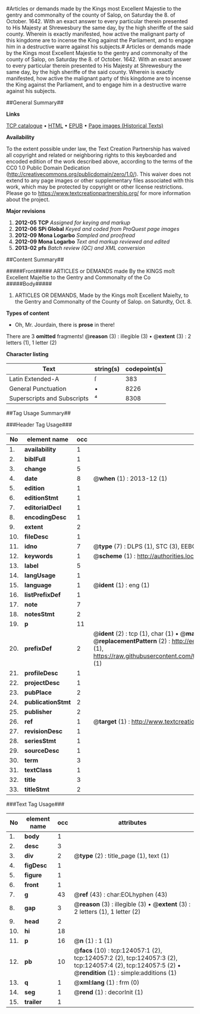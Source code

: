 #Articles or demands made by the Kings most Excellent Majestie to the gentry and commonalty of the county of Salop, on Saturday the 8. of October. 1642. With an exact answer to every particular therein presented to His Majesty at Shrewesbury the same day, by the high sheriffe of the said county. Wherein is exactly manifested, how active the malignant party of this kingdome are to incense the King against the Parliament, and to engage him in a destructive warre against his subjects.#
Articles or demands made by the Kings most Excellent Majestie to the gentry and commonalty of the county of Salop, on Saturday the 8. of October. 1642. With an exact answer to every particular therein presented to His Majesty at Shrewesbury the same day, by the high sheriffe of the said county. Wherein is exactly manifested, how active the malignant party of this kingdome are to incense the King against the Parliament, and to engage him in a destructive warre against his subjects.

##General Summary##

**Links**

[TCP catalogue](http://www.ota.ox.ac.uk/tcp/)  • 
[HTML](http://tei.it.ox.ac.uk/tcp/Texts-HTML/free/A78/A78663.html)  • 
[EPUB](http://tei.it.ox.ac.uk/tcp/Texts-EPUB/free/A78/A78663.epub) • 
[Page images (Historical Texts)](https://historicaltexts.jisc.ac.uk/eebo-99871645e)

**Availability**

To the extent possible under law, the Text Creation Partnership has waived all copyright and related or neighboring rights to this keyboarded and encoded edition of the work described above, according to the terms of the CC0 1.0 Public Domain Dedication (http://creativecommons.org/publicdomain/zero/1.0/). This waiver does not extend to any page images or other supplementary files associated with this work, which may be protected by copyright or other license restrictions. Please go to https://www.textcreationpartnership.org/ for more information about the project.

**Major revisions**

1. __2012-05__ __TCP__ *Assigned for keying and markup*
1. __2012-06__ __SPi Global__ *Keyed and coded from ProQuest page images*
1. __2012-09__ __Mona Logarbo__ *Sampled and proofread*
1. __2012-09__ __Mona Logarbo__ *Text and markup reviewed and edited*
1. __2013-02__ __pfs__ *Batch review (QC) and XML conversion*

##Content Summary##

#####Front#####
ARTICLES or DEMANDS made By the KINGS moſt Excellent Majeſtie to the Gentry and Commonalty of the Co
#####Body#####

1. ARTICLES OR DEMANDS, Made by the Kings moſt Excellent Maieſty, to the Gentry and Commonalty of the County of Salop. on Saturdty, Oct. 8.

**Types of content**

  * Oh, Mr. Jourdain, there is **prose** in there!

There are 3 **omitted** fragments! 
 @__reason__ (3) : illegible (3)  •  @__extent__ (3) : 2 letters (1), 1 letter (2)

**Character listing**


|Text|string(s)|codepoint(s)|
|---|---|---|
|Latin Extended-A|ſ|383|
|General Punctuation|•|8226|
|Superscripts             and Subscripts|⁴|8308|

##Tag Usage Summary##

###Header Tag Usage###

|No|element name|occ|attributes|
|---|---|---|---|
|1.|__availability__|1||
|2.|__biblFull__|1||
|3.|__change__|5||
|4.|__date__|8| @__when__ (1) : 2013-12 (1)|
|5.|__edition__|1||
|6.|__editionStmt__|1||
|7.|__editorialDecl__|1||
|8.|__encodingDesc__|1||
|9.|__extent__|2||
|10.|__fileDesc__|1||
|11.|__idno__|7| @__type__ (7) : DLPS (1), STC (3), EEBO-CITATION (1), PROQUEST (1), VID (1)|
|12.|__keywords__|1| @__scheme__ (1) : http://authorities.loc.gov/ (1)|
|13.|__label__|5||
|14.|__langUsage__|1||
|15.|__language__|1| @__ident__ (1) : eng (1)|
|16.|__listPrefixDef__|1||
|17.|__note__|7||
|18.|__notesStmt__|2||
|19.|__p__|11||
|20.|__prefixDef__|2| @__ident__ (2) : tcp (1), char (1)  •  @__matchPattern__ (2) : ([0-9\-]+):([0-9IVX]+) (1), (.+) (1)  •  @__replacementPattern__ (2) : http://eebo.chadwyck.com/downloadtiff?vid=$1&page=$2 (1), https://raw.githubusercontent.com/textcreationpartnership/Texts/master/tcpchars.xml#$1 (1)|
|21.|__profileDesc__|1||
|22.|__projectDesc__|1||
|23.|__pubPlace__|2||
|24.|__publicationStmt__|2||
|25.|__publisher__|2||
|26.|__ref__|1| @__target__ (1) : http://www.textcreationpartnership.org/docs/. (1)|
|27.|__revisionDesc__|1||
|28.|__seriesStmt__|1||
|29.|__sourceDesc__|1||
|30.|__term__|3||
|31.|__textClass__|1||
|32.|__title__|3||
|33.|__titleStmt__|2||


###Text Tag Usage###

|No|element name|occ|attributes|
|---|---|---|---|
|1.|__body__|1||
|2.|__desc__|3||
|3.|__div__|2| @__type__ (2) : title_page (1), text (1)|
|4.|__figDesc__|1||
|5.|__figure__|1||
|6.|__front__|1||
|7.|__g__|43| @__ref__ (43) : char:EOLhyphen (43)|
|8.|__gap__|3| @__reason__ (3) : illegible (3)  •  @__extent__ (3) : 2 letters (1), 1 letter (2)|
|9.|__head__|2||
|10.|__hi__|18||
|11.|__p__|16| @__n__ (1) : 1 (1)|
|12.|__pb__|10| @__facs__ (10) : tcp:124057:1 (2), tcp:124057:2 (2), tcp:124057:3 (2), tcp:124057:4 (2), tcp:124057:5 (2)  •  @__rendition__ (1) : simple:additions (1)|
|13.|__q__|1| @__xml:lang__ (1) : frm (0)|
|14.|__seg__|1| @__rend__ (1) : decorInit (1)|
|15.|__trailer__|1||
